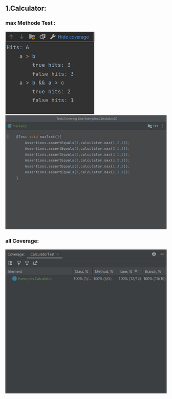 
## 1.Calculator:
### max Methode Test :
![img.png](images/1.png)
![img.png](images/2.png)
### all Coverage:
![img.png](images/3.png)